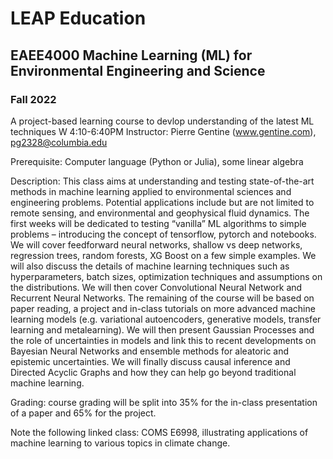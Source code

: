 # LEAP Education
## EAEE4000 Machine Learning (ML) for Environmental Engineering and Science
### Fall 2022 

A project-based learning course to devlop understanding of the latest ML techniques
W 4:10-6:40PM
Instructor: Pierre Gentine (www.gentine.com), pg2328@columbia.edu

Prerequisite: 
Computer language (Python or Julia), some linear algebra 

Description: This class aims at understanding and testing state-of-the-art methods in machine learning applied to environmental sciences and engineering problems. Potential applications include but are not limited to remote sensing, and environmental and geophysical fluid dynamics. 
The first weeks will be dedicated to testing “vanilla” ML algorithms to simple problems – introducing the concept of tensorflow, pytorch and notebooks. We will cover feedforward neural networks, shallow vs deep networks, regression trees, random forests, XG Boost on a few simple examples. We will also discuss the details of machine learning techniques such as hyperparameters, batch sizes, optimization techniques and assumptions on the distributions. We will then cover Convolutional Neural Network and Recurrent Neural Networks.
The remaining of the course will be based on paper reading, a project and in-class tutorials on more advanced machine learning models (e.g. variational autoencoders, generative models, transfer learning and metalearning). 
We will then present Gaussian Processes and the role of uncertainties in models and link this to recent developments on Bayesian Neural Networks and ensemble methods for aleatoric and epistemic uncertainties. 
We will finally discuss causal inference and Directed Acyclic Graphs and how they can help go beyond traditional machine learning.

Grading: course grading will be split into 35% for the in-class presentation of a paper and 65% for the project.

Note the following linked class: COMS E6998, illustrating applications of machine learning to various topics in climate change.

